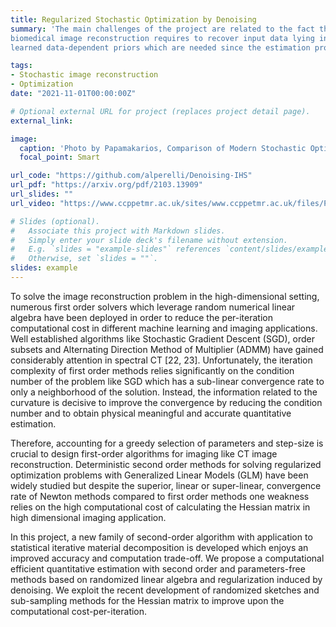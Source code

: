 ```yaml
---
title: Regularized Stochastic Optimization by Denoising 
summary: 'The main challenges of the project are related to the fact that
biomedical image reconstruction requires to recover input data lying in an high-dimensional space and to leverage more sophisticated or
learned data-dependent priors which are needed since the estimation problem is generally ill-posed.'

tags:
- Stochastic image reconstruction
- Optimization
date: "2021-11-01T00:00:00Z"

# Optional external URL for project (replaces project detail page).
external_link: 

image:
  caption: 'Photo by Papamakarios, Comparison of Modern Stochastic Optimization Algorithms, 2014'
  focal_point: Smart

url_code: "https://github.com/alperelli/Denoising-IHS"
url_pdf: "https://arxiv.org/pdf/2103.13909"
url_slides: ""
url_video: "https://www.ccppetmr.ac.uk/sites/www.ccppetmr.ac.uk/files/Perelli_Presentation_04Nov2019.pdf"

# Slides (optional).
#   Associate this project with Markdown slides.
#   Simply enter your slide deck's filename without extension.
#   E.g. `slides = "example-slides"` references `content/slides/example-slides.md`.
#   Otherwise, set `slides = ""`.
slides: example
---
```


To solve the image reconstruction problem in the high-dimensional setting, numerous first order solvers which leverage random numerical linear algebra have been deployed in order to reduce the per-iteration computational cost in different machine learning and imaging applications. Well established algorithms like Stochastic Gradient Descent (SGD), order subsets and Alternating Direction Method of Multiplier (ADMM) have gained considerably attention in spectral CT [22, 23]. Unfortunately, the iteration complexity of first order methods relies significantly on the condition number of the problem like SGD which has a sub-linear convergence rate to only a neighborhood of the solution. Instead, the information related to the curvature is decisive to improve the convergence by reducing the condition number and to obtain physical meaningful and accurate quantitative estimation. 

Therefore, accounting for a greedy selection of parameters and step-size is crucial to design first-order algorithms for imaging like CT image reconstruction. Deterministic second order methods for solving regularized optimization problems with Generalized Linear Models (GLM) have been widely studied but despite the superior, linear or super-linear, convergence rate of Newton methods compared to first order methods one weakness relies on the high computational cost of calculating the Hessian matrix in high dimensional imaging application.

In this project, a new family of second-order algorithm with application to statistical iterative material decomposition is developed which enjoys an improved accuracy and computation trade-off. We
propose a computational efficient quantitative estimation with second order and parameters-free methods based on randomized linear algebra and regularization induced by denoising. We exploit the recent development of randomized sketches and sub-sampling methods for the Hessian matrix to improve upon the computational cost-per-iteration.